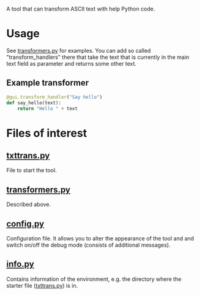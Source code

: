 A tool that can transform ASCII text with help Python code.


# Usage

See [transformers.py](transformers.py) for examples. You can add so called "transform_handlers" there that take the text that is currently in the main text field as parameter and returns some other text.


## Example transformer

```python
@gui.transform_handler("Say hello")
def say_hello(text):
    return "Hello " + text
```


# Files of interest


## [txttrans.py](txttrans.py)

File to start the tool.


## [transformers.py](transformers.py)

Described above.


## [config.py](config.py)

Configuration file. It allows you to alter the appearance of the tool and and switch on/off the debug mode (consists of additional messages).


## [info.py](info.py)

Contains information of the environment, e.g. the directory where the starter file ([txttrans.py](txttrans.py)) is in.
